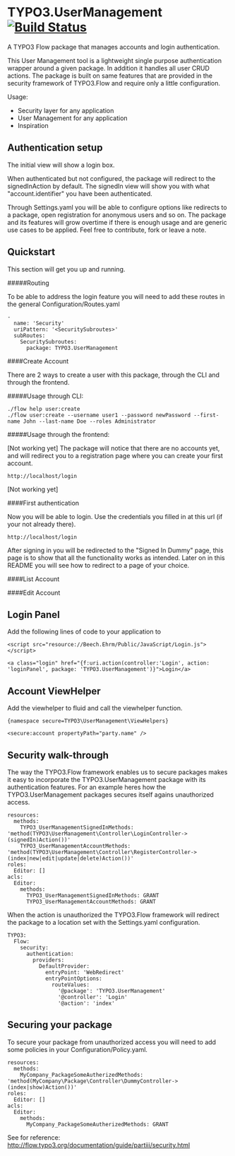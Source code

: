 TYPO3.UserManagement [![Build Status](https://travis-ci.org/svparijs/TYPO3.UserManagement.png?branch=master)](https://travis-ci.org/svparijs/TYPO3.UserManagement)
==================================================================================================================================================================

A TYPO3 Flow package that manages accounts and login authentication.

This User Management tool is a lightweight single purpose authentication wrapper around a given package.
In addition it handles all user CRUD actions.
The package is built on same features that are provided in the security framework of TYPO3.Flow and require only a little
configuration.

Usage:
- Security layer for any application
- User Management for any application
- Inspiration

Authentication setup
--------------------

The initial view will show a login box.

When authenticated but not configured, the package will redirect to the signedInAction by default.
The signedIn view will show you with what "account.identifier" you have been authenticated.

Through Settings.yaml you will be able to configure options like redirects to a package, open registration for anonymous users
and so on. The package and its features will grow overtime if there is enough usage and are generic use cases to be applied. Feel
free to contribute, fork or leave a note.

Quickstart
----------

This section will get you up and running.

#####Routing

To be able to address the login feature you will need to add these routes in the general Configuration/Routes.yaml

	-
	  name: 'Security'
	  uriPattern: '<SecuritySubroutes>'
	  subRoutes:
	    SecuritySubroutes:
	      package: TYPO3.UserManagement

####Create Account

There are 2 ways to create a user with this package, through the CLI and through the frontend.

#####Usage through CLI:

	./flow help user:create
	./flow user:create --username user1 --password newPassword --first-name John --last-name Doe --roles Administrator

#####Usage through the frontend:

[Not working yet]
The package will notice that there are no accounts yet, and will redirect you to a registration page where you can create your first account.

	http://localhost/login

[Not working yet]

####First authentication

Now you will be able to login. Use the credentials you filled in at this url (if your not already there).

	http://localhost/login

After signing in you will be redirected to the "Signed In Dummy" page, this page is to show that all the functionality works as intended.
Later on in this README you will see how to redirect to a page of your choice.

####List Account

####Edit Account

Login Panel
-----------

Add the following lines of code to your application to

	<script src="resource://Beech.Ehrm/Public/JavaScript/Login.js"></script>

	<a class="login" href="{f:uri.action(controller:'Login', action: 'loginPanel', package: 'TYPO3.UserManagement')}">Login</a>

Account ViewHelper
------------------

Add the viewhelper to fluid and call the viewhelper function.

	{namespace secure=TYPO3\UserManagement\ViewHelpers}

	<secure:account propertyPath="party.name" />

Security walk-through
---------------------

The way the TYPO3.Flow framework enables us to secure packages makes it easy to incorporate the TYPO3.UserManagement package with its authentication features.
For an example heres how the TYPO3.UserManagement packages secures itself agains unauthorized access.

	resources:
	  methods:
	    TYPO3_UserManagementSignedInMethods: 'method(TYPO3\UserManagement\Controller\LoginController->(signedIn)Action())'
	    TYPO3_UserManagementAccountMethods: 'method(TYPO3\UserManagement\Controller\RegisterController->(index|new|edit|update|delete)Action())'
	roles:
	  Editor: []
	acls:
	  Editor:
	    methods:
	      TYPO3_UserManagementSignedInMethods: GRANT
	      TYPO3_UserManagementAccountMethods: GRANT

When the action is unauthorized the TYPO3.Flow framework will redirect the package to a location set with the Settings.yaml configuration.

	TYPO3:
	  Flow:
	    security:
	      authentication:
	        providers:
	          DefaultProvider:
	            entryPoint: 'WebRedirect'
	            entryPointOptions:
	              routeValues:
                    '@package': 'TYPO3.UserManagement'
                    '@controller': 'Login'
                    '@action': 'index'

Securing your package
---------------------

To secure your package from unauthorized access you will need to add some policies in your Configuration/Policy.yaml.

	resources:
	  methods:
	    MyCompany_PackageSomeAutherizedMethods: 'method(MyCompany\Package\Controller\DummyController->(index|show)Action())'
	roles:
	  Editor: []
	acls:
	  Editor:
	    methods:
	      MyCompany_PackageSomeAutherizedMethods: GRANT

See for reference: http://flow.typo3.org/documentation/guide/partiii/security.html